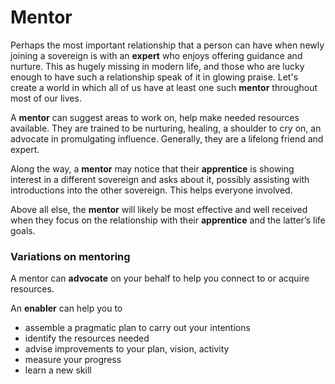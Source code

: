 # Mentor
Perhaps the most important relationship that a person can have when newly joining a sovereign is with an **expert** who enjoys offering guidance and nurture. This as hugely missing in modern life, and those who are lucky enough to have such a relationship speak of it in glowing praise. Let's create a world in which all of us have at least one such **mentor** throughout most of our lives.

A **mentor** can suggest areas to work on, help make needed resources available. They are trained to be nurturing, healing, a shoulder to cry on, an advocate in promulgating influence. Generally, they are a lifelong friend and expert.

Along the way, a **mentor** may notice that their **apprentice** is showing interest in a different sovereign and asks about it, possibly assisting with introductions into the other sovereign. This helps everyone involved.

Above all else, the **mentor** will likely be most effective and well received when they focus on the relationship with their **apprentice** and the latter’s life goals.

### Variations on mentoring

A mentor can **advocate** on your behalf to help you connect to or acquire resources.

An **enabler** can help you to

- assemble a pragmatic plan to carry out your intentions
- identify the resources needed
- advise improvements to your plan, vision, activity
- measure your progress
- learn a new skill
